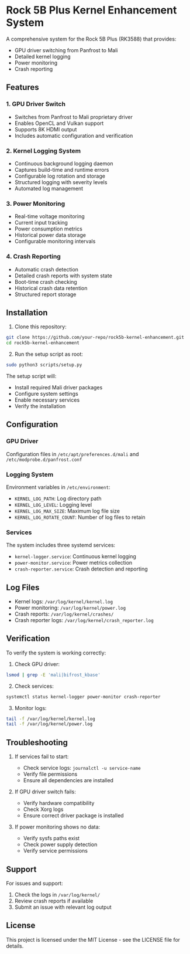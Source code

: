 # Rock 5B Plus Kernel Enhancement System

A comprehensive system for the Rock 5B Plus (RK3588) that provides:
- GPU driver switching from Panfrost to Mali
- Detailed kernel logging
- Power monitoring
- Crash reporting

## Features

### 1. GPU Driver Switch
- Switches from Panfrost to Mali proprietary driver
- Enables OpenCL and Vulkan support
- Supports 8K HDMI output
- Includes automatic configuration and verification

### 2. Kernel Logging System
- Continuous background logging daemon
- Captures build-time and runtime errors
- Configurable log rotation and storage
- Structured logging with severity levels
- Automated log management

### 3. Power Monitoring
- Real-time voltage monitoring
- Current input tracking
- Power consumption metrics
- Historical power data storage
- Configurable monitoring intervals

### 4. Crash Reporting
- Automatic crash detection
- Detailed crash reports with system state
- Boot-time crash checking
- Historical crash data retention
- Structured report storage

## Installation

1. Clone this repository:
```bash
git clone https://github.com/your-repo/rock5b-kernel-enhancement.git
cd rock5b-kernel-enhancement
```

2. Run the setup script as root:
```bash
sudo python3 scripts/setup.py
```

The setup script will:
- Install required Mali driver packages
- Configure system settings
- Enable necessary services
- Verify the installation

## Configuration

### GPU Driver
Configuration files in `/etc/apt/preferences.d/mali` and `/etc/modprobe.d/panfrost.conf`

### Logging System
Environment variables in `/etc/environment`:
- `KERNEL_LOG_PATH`: Log directory path
- `KERNEL_LOG_LEVEL`: Logging level
- `KERNEL_LOG_MAX_SIZE`: Maximum log file size
- `KERNEL_LOG_ROTATE_COUNT`: Number of log files to retain

### Services
The system includes three systemd services:
- `kernel-logger.service`: Continuous kernel logging
- `power-monitor.service`: Power metrics collection
- `crash-reporter.service`: Crash detection and reporting

## Log Files

- Kernel logs: `/var/log/kernel/kernel.log`
- Power monitoring: `/var/log/kernel/power.log`
- Crash reports: `/var/log/kernel/crashes/`
- Crash reporter logs: `/var/log/kernel/crash_reporter.log`

## Verification

To verify the system is working correctly:

1. Check GPU driver:
```bash
lsmod | grep -E 'mali|bifrost_kbase'
```

2. Check services:
```bash
systemctl status kernel-logger power-monitor crash-reporter
```

3. Monitor logs:
```bash
tail -f /var/log/kernel/kernel.log
tail -f /var/log/kernel/power.log
```

## Troubleshooting

1. If services fail to start:
   - Check service logs: `journalctl -u service-name`
   - Verify file permissions
   - Ensure all dependencies are installed

2. If GPU driver switch fails:
   - Verify hardware compatibility
   - Check Xorg logs
   - Ensure correct driver package is installed

3. If power monitoring shows no data:
   - Verify sysfs paths exist
   - Check power supply detection
   - Verify service permissions

## Support

For issues and support:
1. Check the logs in `/var/log/kernel/`
2. Review crash reports if available
3. Submit an issue with relevant log output

## License

This project is licensed under the MIT License - see the LICENSE file for details.